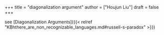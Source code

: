 +++
title = "diagonalization argument"
author = ["Houjun Liu"]
draft = false
+++

see [Diagonalization Arguments]({{< relref "KBhthere_are_non_recognizable_languages.md#russell-s-paradox" >}})
